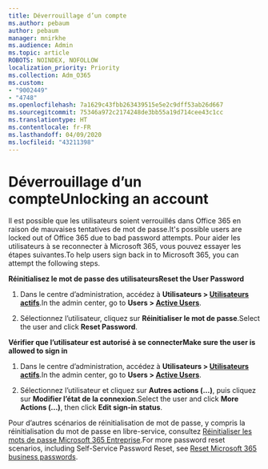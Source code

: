 ```yaml
---
title: Déverrouillage d’un compte
ms.author: pebaum
author: pebaum
manager: mnirkhe
ms.audience: Admin
ms.topic: article
ROBOTS: NOINDEX, NOFOLLOW
localization_priority: Priority
ms.collection: Adm_O365
ms.custom:
- "9002449"
- "4748"
ms.openlocfilehash: 7a1629c43fbb263439515e5e2c9dff53ab26d667
ms.sourcegitcommit: 75346a972c2174248de3bb55a19d714cee43c1cc
ms.translationtype: HT
ms.contentlocale: fr-FR
ms.lasthandoff: 04/09/2020
ms.locfileid: "43211398"
---
```

# <a name="unlocking-an-account"></a><span data-ttu-id="64cde-102">Déverrouillage d’un compte</span><span class="sxs-lookup"><span data-stu-id="64cde-102">Unlocking an account</span></span>

<span data-ttu-id="64cde-103">Il est possible que les utilisateurs soient verrouillés dans Office 365 en raison de mauvaises tentatives de mot de passe.</span><span class="sxs-lookup"><span data-stu-id="64cde-103">It's possible users are locked out of Office 365 due to bad password attempts.</span></span> <span data-ttu-id="64cde-104">Pour aider les utilisateurs à se reconnecter à Microsoft 365, vous pouvez essayer les étapes suivantes.</span><span class="sxs-lookup"><span data-stu-id="64cde-104">To help users sign back in to Microsoft 365, you can attempt the following steps.</span></span>

<span data-ttu-id="64cde-105">**Réinitialisez le mot de passe des utilisateurs**</span><span class="sxs-lookup"><span data-stu-id="64cde-105">**Reset the User Password**</span></span>

1. <span data-ttu-id="64cde-106">Dans le centre d’administration, accédez à **Utilisateurs > [Utilisateurs actifs](https://admin.microsoft.com/Adminportal/Home?source=applauncher#/users)**.</span><span class="sxs-lookup"><span data-stu-id="64cde-106">In the admin center, go to **Users > [Active Users](https://admin.microsoft.com/Adminportal/Home?source=applauncher#/users)**.</span></span>

2. <span data-ttu-id="64cde-107">Sélectionnez l’utilisateur, cliquez sur **Réinitialiser le mot de passe**.</span><span class="sxs-lookup"><span data-stu-id="64cde-107">Select the user and click **Reset Password**.</span></span>

<span data-ttu-id="64cde-108">**Vérifier que l’utilisateur est autorisé à se connecter**</span><span class="sxs-lookup"><span data-stu-id="64cde-108">**Make sure the user is allowed to sign in**</span></span>

1. <span data-ttu-id="64cde-109">Dans le centre d’administration, accédez à **Utilisateurs > [Utilisateurs actifs](https://admin.microsoft.com/Adminportal/Home?source=applauncher#/users)**.</span><span class="sxs-lookup"><span data-stu-id="64cde-109">In the admin center, go to **Users > [Active Users](https://admin.microsoft.com/Adminportal/Home?source=applauncher#/users)**.</span></span>

2. <span data-ttu-id="64cde-110">Sélectionnez l’utilisateur et cliquez sur **Autres actions (...)**, puis cliquez sur **Modifier l’état de la connexion**.</span><span class="sxs-lookup"><span data-stu-id="64cde-110">Select the user and click **More Actions (...)**, then click **Edit sign-in status**.</span></span> 

<span data-ttu-id="64cde-111">Pour d’autres scénarios de réinitialisation de mot de passe, y compris la réinitialisation du mot de passe en libre-service, consultez [Réinitialiser les mots de passe Microsoft 365 Entreprise](https://docs.microsoft.com/microsoft-365/admin/add-users/reset-passwords?view=o365-worldwide).</span><span class="sxs-lookup"><span data-stu-id="64cde-111">For more password reset scenarios, including Self-Service Password Reset, see [Reset Microsoft 365 business passwords](https://docs.microsoft.com/microsoft-365/admin/add-users/reset-passwords?view=o365-worldwide).</span></span>
